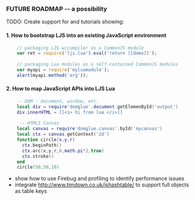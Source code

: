 ### FUTURE ROADMAP -- a possibility
TODO: Create support for and tutorials showing:

#### 1. How to bootstrap LJS into an existing JavaScript environment

```javascript
    // packaging LJS w/compiler as a CommonJS module
    var ret = require('ljs.lua').eval('return [[demo]]');
    
    // packaging Lua modules as a self-contained CommonJS modules
    var myapi = require('myluamodule');
    alert(myapi.method('arg'));
```
#### 2. How to map JavaScript APIs into LJS Lua

```lua
    -- DOM - document, window, etc.
    local div = require'domglue'.document.getElemenById('output')
    div.innerHTML = [[<i> hi from lua </i>]]
    
     -- HTML5 Canvas
    local canvas = require'domglue.canvas'.byId('mycanvas')
    local ctx = canvas.getContext('2d')
    function circle(x,y,r)
      ctx.beginPath()
      ctx.arc(x,y,r,0,math.pi*2,true)
      ctx.stroke()
    end
    circle(50,50,10)
```    

* show how to use Firebug and profiling to identify performance issues
* integrate http://www.timdown.co.uk/jshashtable/ to support full objects as table keys
